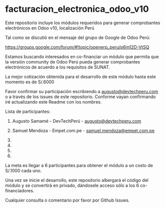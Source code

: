 # facturacion_electronica_odoo_v10
Este repositorio incluye los módulos requeridos para generar comprobantes electrónicos en Odoo v10, localización Perú


Tal como se discutió en el mensaje del grupo de Google de Odoo Perú:

https://groups.google.com/forum/#!topic/openerp_peru/p6m12D-VtSQ

Estamos buscando interesados en co-financiar un módulo que permita que la versión community de Odoo Perú pueda generar comprobantes electrónicos de acuerdo a los requisitos de SUNAT.

La mejor cotización obtenida para el desarrollo de este módulo hasta este momento es de S/.6000

Favor confirmar su participación escribiendo a augusto@devtechperu.com o a través de los issues de este repositorio. Conforme vayan confirmando iré actualizando este Readme con los nombres.


Lista de participantes:

1) Augusto Samamé - DevTechPerú - augusto@devtechperu.com

2) Samuel Mendoza - Empet.com.pe - samuel.mendoza@empet.com.pe

3)

4)

5)

6)



La meta es llegar a 6 participantes para obtener el módulo a un costo de S/.1000 cada uno.

Una vez se inicie el desarrollo, este repositorio albergará el código del módulo y se convertirá en privado, dándosele acceso sólo a los 6 co-financiadores.

Cualquier consulta o comentario por favor por Github Issues.
